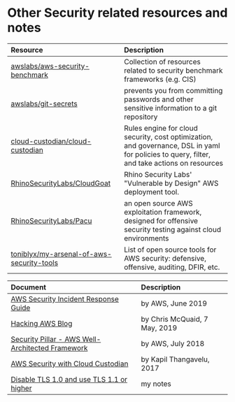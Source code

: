 # Other Security related resources and notes

| Resource | Description |
| :--- | :--- |
| [awslabs/aws-security-benchmark](https://github.com/awslabs/aws-security-benchmark) | Collection of resources related to security benchmark frameworks (e.g. CIS) |
| [awslabs/git-secrets](https://github.com/awslabs/git-secrets) | prevents you from committing passwords and other sensitive information to a git repository |
| [cloud-custodian/cloud-custodian](https://github.com/cloud-custodian/cloud-custodian) | Rules engine for cloud security, cost optimization, and governance, DSL in yaml for policies to query, filter, and take actions on resources |
| [RhinoSecurityLabs/CloudGoat](https://github.com/RhinoSecurityLabs/cloudgoat) | Rhino Security Labs' "Vulnerable by Design" AWS deployment tool. |
| [RhinoSecurityLabs/Pacu](https://github.com/RhinoSecurityLabs/pacu) | an open source AWS exploitation framework, designed for offensive security testing against cloud environments |
| [toniblyx/my-arsenal-of-aws-security-tools](https://github.com/toniblyx/my-arsenal-of-aws-security-tools)| List of open source tools for AWS security: defensive, offensive, auditing, DFIR, etc.|

| Document | Description |
| :--- | :--- |
| [AWS Security Incident Response Guide](https://d1.awsstatic.com/whitepapers/aws_security_incident_response.pdf) | by AWS, June 2019 |
| [Hacking AWS Blog](https://www.devopsgroup.com/blog/hacking-aws-blog/) | by Chris McQuaid, 7 May, 2019 |
| [Security Pillar - AWS Well-Architected Framework](https://d1.awsstatic.com/whitepapers/architecture/AWS-Security-Pillar.pdf) | by AWS, July 2018 |
| [AWS Security with Cloud Custodian](http://aws-de-media.s3.amazonaws.com/images/TransformationDay/TDay_Slides/Capital_One_AWS.pdf) | by Kapil Thangavelu, 2017 |
| [Disable TLS 1.0 and use TLS 1.1 or higher](ConfigureTLS.md) | my notes |
